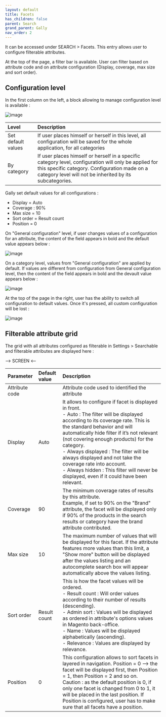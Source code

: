 ```yaml
---
layout: default
title: Facets
has_children: false
parent: Search
grand_parent: Gally
nav_order: 2
---
```

It can be accessed under SEARCH > Facets. This entry allows user to configure filterable attributes.

At the top of the page, a filter bar is available. User can filter based on attribute code and on attribute configuration (Display, coverage, max size and sort order).

## Configuration level

In the first column on the left, a block allowing to manage configuration level is available : 

![image](https://user-images.githubusercontent.com/98949123/212880377-4118e502-4b6b-4647-a7c1-f9b06bebf3e2.png)

|Level   | Description|
|:-------------|:------|
|Set default values|If user places himself or herself in this level, all configuration will be saved for the whole application, for all categories|
|By category|If user places himself or herself in a specific category level, configuration will only be applied for this specific category. Configuration made on a category level will not be inherited by its subcategories.|

Gally set default values for all configurations : 
* Display = Auto
* Coverage : 90%
* Max size = 10
* Sort order = Result count
* Position = 0

On "General configuration" level, if user changes values of a configuration for an attribute, the content of the field appears in bold and the default value appears below :

![image](https://user-images.githubusercontent.com/98949123/212884518-1de74be3-5b0a-4b16-944a-0af9dff8fb60.png)

On a category level, values from "General configuration" are applied by default. If values are different from configuration from General configuration level, then the content of the field appears in bold and the devault value appears below : 

![image](https://user-images.githubusercontent.com/98949123/212886000-7f297508-f3aa-4a57-8a31-4ea3197e6821.png)

At the top of the page in the right, user has the ability to switch all configuration to default values. Once it's pressed, all custom configuration will be lost : 

![image](https://user-images.githubusercontent.com/98949123/213145257-0130d834-b6e8-4302-b72a-4866968f394d.png)


## Filterable attribute grid

The grid with all attributes configured as filterable in Settings > Searchable and filterable attributes are displayed here :

--> SCREEN <--

|Parameter   | Default value | Description|
|:-------------|:------------------|:------|
|Attribute code||Attribute code used to identified the attribute|
|Display|Auto|It allows to configure if facet is displayed in front. <br/>- Auto : The filter will be displayed according to its coverage rate. This is the standard behavior and will automatically hide filter if it’s not relevant (not covering enough products) for the category. <br/>- Always displayed : The filter will be always displayed and not take the coverage rate into account.<br/>- Always hidden : This filter will never be displayed, even if it could have been relevant.|
|Coverage|90|The minimum coverage rates of results by this attribute.<br/>Example, if set to 90% on the "Brand" attribute, the facet will be displayed only if 90% of the products in the search results or category have the brand attribute contributed.|
|Max size|10|The maximum number of values that will be displayed for this facet. If the attribute features more values than this limit, a "Show more" button will be displayed after the values listing and an autocomplete search box will appear automatically above the values listing.|
|Sort order|Result count|This is how the facet values will be ordered. <br/>- Result count : Will order values according to their number of results (descending). <br/>- Admin sort : Values will be displayed as ordered in attribute's options values in Magento back-office. <br/>- Name : Values will be displayed alphabetically (ascending). <br/>- Relevance : Values are displayed by relevance.|
|Position|0|This configuration allows to sort facets in layered in navigation. Position = 0 --> the facet will be displayed first, then Position = 1, then Position = 2 and so on. <br/> Caution : as the default position is 0, if only one facet is changed from 0 to 1, it will be placed in the last position. If Position is configured, user has to make sure that all facets have a position.|


